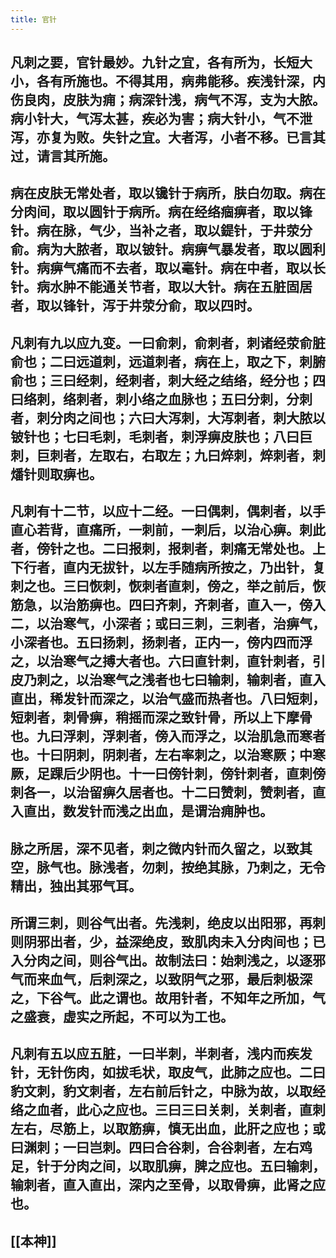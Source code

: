 ```yaml
---
title: 官针
---
```


## 凡刺之要，官针最妙。九针之宜，各有所为，长短大小，各有所施也。不得其用，病弗能移。疾浅针深，内伤良肉，皮肤为痈；病深针浅，病气不泻，支为大脓。病小针大，气泻太甚，疾必为害；病大针小，气不泄泻，亦复为败。失针之宜。大者泻，小者不移。已言其过，请言其所施。
## 病在皮肤无常处者，取以镵针于病所，肤白勿取。病在分肉间，取以圆针于病所。病在经络痼痹者，取以锋针。病在脉，气少，当补之者，取以鍉针，于井荥分俞。病为大脓者，取以铍针。病痹气暴发者，取以圆利针。病痹气痛而不去者，取以毫针。病在中者，取以长针。病水肿不能通关节者，取以大针。病在五脏固居者，取以锋针，泻于井荥分俞，取以四时。
## 凡刺有九以应九变。一曰俞刺，俞刺者，刺诸经荥俞脏俞也；二曰远道刺，远道刺者，病在上，取之下，刺腑俞也；三曰经刺，经刺者，刺大经之结络，经分也；四曰络刺，络刺者，刺小络之血脉也；五曰分刺，分刺者，刺分肉之间也；六曰大泻刺，大泻刺者，刺大脓以铍针也；七曰毛刺，毛刺者，刺浮痹皮肤也；八曰巨刺，巨刺者，左取右，右取左；九曰焠刺，焠刺者，刺燔针则取痹也。
## 凡刺有十二节，以应十二经。一曰偶刺，偶刺者，以手直心若背，直痛所，一刺前，一刺后，以治心痹。刺此者，傍针之也。二曰报刺，报刺者，刺痛无常处也。上下行者，直内无拔针，以左手随病所按之，乃出针，复刺之也。三曰恢刺，恢刺者直刺，傍之，举之前后，恢筋急，以治筋痹也。四曰齐刺，齐刺者，直入一，傍入二，以治寒气，小深者；或曰三刺，三刺者，治痹气，小深者也。五曰扬刺，扬刺者，正内一，傍内四而浮之，以治寒气之搏大者也。六曰直针刺，直针刺者，引皮乃刺之，以治寒气之浅者也七曰输刺，输刺者，直入直出，稀发针而深之，以治气盛而热者也。八曰短刺，短刺者，刺骨痹，稍摇而深之致针骨，所以上下摩骨也。九曰浮刺，浮刺者，傍入而浮之，以治肌急而寒者也。十曰阴刺，阴刺者，左右率刺之，以治寒厥；中寒厥，足踝后少阴也。十一曰傍针刺，傍针刺者，直刺傍刺各一，以治留痹久居者也。十二曰赞刺，赞刺者，直入直出，数发针而浅之出血，是谓治痈肿也。
## 脉之所居，深不见者，刺之微内针而久留之，以致其空，脉气也。脉浅者，勿刺，按绝其脉，乃刺之，无令精出，独出其邪气耳。
## 所谓三刺，则谷气出者。先浅刺，绝皮以出阳邪，再刺则阴邪出者，少，益深绝皮，致肌肉未入分肉间也；已入分肉之间，则谷气出。故制法曰：始刺浅之，以逐邪气而来血气，后刺深之，以致阴气之邪，最后刺极深之，下谷气。此之谓也。故用针者，不知年之所加，气之盛衰，虚实之所起，不可以为工也。
## 凡刺有五以应五脏，一曰半刺，半刺者，浅内而疾发针，无针伤肉，如拔毛状，取皮气，此肺之应也。二曰豹文刺，豹文刺者，左右前后针之，中脉为故，以取经络之血者，此心之应也。三曰三曰关刺，关刺者，直刺左右，尽筋上，以取筋痹，慎无出血，此肝之应也；或曰渊刺；一曰岂刺。四曰合谷刺，合谷刺者，左右鸡足，针于分肉之间，以取肌痹，脾之应也。五曰输刺，输刺者，直入直出，深内之至骨，以取骨痹，此肾之应也。
## [[本神]]
